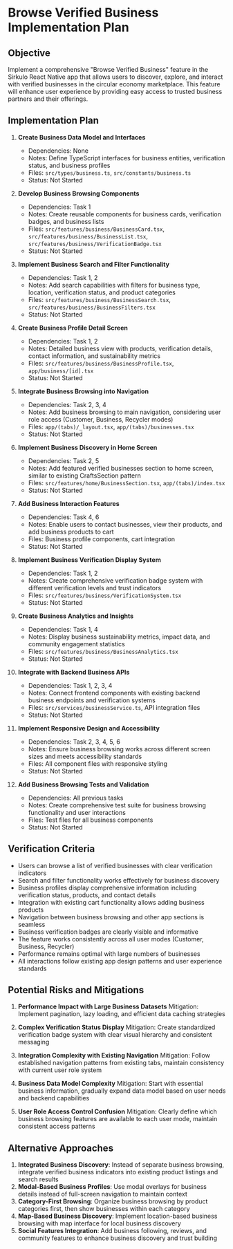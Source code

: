 # Browse Verified Business Implementation Plan

## Objective
Implement a comprehensive "Browse Verified Business" feature in the Sirkulo React Native app that allows users to discover, explore, and interact with verified businesses in the circular economy marketplace. This feature will enhance user experience by providing easy access to trusted business partners and their offerings.

## Implementation Plan

1. **Create Business Data Model and Interfaces**
   - Dependencies: None
   - Notes: Define TypeScript interfaces for business entities, verification status, and business profiles
   - Files: `src/types/business.ts`, `src/constants/business.ts`
   - Status: Not Started

2. **Develop Business Browsing Components**
   - Dependencies: Task 1
   - Notes: Create reusable components for business cards, verification badges, and business lists
   - Files: `src/features/business/BusinessCard.tsx`, `src/features/business/BusinessList.tsx`, `src/features/business/VerificationBadge.tsx`
   - Status: Not Started

3. **Implement Business Search and Filter Functionality**
   - Dependencies: Task 1, 2
   - Notes: Add search capabilities with filters for business type, location, verification status, and product categories
   - Files: `src/features/business/BusinessSearch.tsx`, `src/features/business/BusinessFilters.tsx`
   - Status: Not Started

4. **Create Business Profile Detail Screen**
   - Dependencies: Task 1, 2
   - Notes: Detailed business view with products, verification details, contact information, and sustainability metrics
   - Files: `src/features/business/BusinessProfile.tsx`, `app/business/[id].tsx`
   - Status: Not Started

5. **Integrate Business Browsing into Navigation**
   - Dependencies: Task 2, 3, 4
   - Notes: Add business browsing to main navigation, considering user role access (Customer, Business, Recycler modes)
   - Files: `app/(tabs)/_layout.tsx`, `app/(tabs)/businesses.tsx`
   - Status: Not Started

6. **Implement Business Discovery in Home Screen**
   - Dependencies: Task 2, 5
   - Notes: Add featured verified businesses section to home screen, similar to existing CraftsSection pattern
   - Files: `src/features/home/BusinessSection.tsx`, `app/(tabs)/index.tsx`
   - Status: Not Started

7. **Add Business Interaction Features**
   - Dependencies: Task 4, 6
   - Notes: Enable users to contact businesses, view their products, and add business products to cart
   - Files: Business profile components, cart integration
   - Status: Not Started

8. **Implement Business Verification Display System**
   - Dependencies: Task 1, 2
   - Notes: Create comprehensive verification badge system with different verification levels and trust indicators
   - Files: `src/features/business/VerificationSystem.tsx`
   - Status: Not Started

9. **Create Business Analytics and Insights**
   - Dependencies: Task 1, 4
   - Notes: Display business sustainability metrics, impact data, and community engagement statistics
   - Files: `src/features/business/BusinessAnalytics.tsx`
   - Status: Not Started

10. **Integrate with Backend Business APIs**
    - Dependencies: Task 1, 2, 3, 4
    - Notes: Connect frontend components with existing backend business endpoints and verification systems
    - Files: `src/services/businessService.ts`, API integration files
    - Status: Not Started

11. **Implement Responsive Design and Accessibility**
    - Dependencies: Task 2, 3, 4, 5, 6
    - Notes: Ensure business browsing works across different screen sizes and meets accessibility standards
    - Files: All component files with responsive styling
    - Status: Not Started

12. **Add Business Browsing Tests and Validation**
    - Dependencies: All previous tasks
    - Notes: Create comprehensive test suite for business browsing functionality and user interactions
    - Files: Test files for all business components
    - Status: Not Started

## Verification Criteria
- Users can browse a list of verified businesses with clear verification indicators
- Search and filter functionality works effectively for business discovery
- Business profiles display comprehensive information including verification status, products, and contact details
- Integration with existing cart functionality allows adding business products
- Navigation between business browsing and other app sections is seamless
- Business verification badges are clearly visible and informative
- The feature works consistently across all user modes (Customer, Business, Recycler)
- Performance remains optimal with large numbers of businesses
- All interactions follow existing app design patterns and user experience standards

## Potential Risks and Mitigations

1. **Performance Impact with Large Business Datasets**
   Mitigation: Implement pagination, lazy loading, and efficient data caching strategies

2. **Complex Verification Status Display**
   Mitigation: Create standardized verification badge system with clear visual hierarchy and consistent messaging

3. **Integration Complexity with Existing Navigation**
   Mitigation: Follow established navigation patterns from existing tabs, maintain consistency with current user role system

4. **Business Data Model Complexity**
   Mitigation: Start with essential business information, gradually expand data model based on user needs and backend capabilities

5. **User Role Access Control Confusion**
   Mitigation: Clearly define which business browsing features are available to each user mode, maintain consistent access patterns

## Alternative Approaches

1. **Integrated Business Discovery**: Instead of separate business browsing, integrate verified business indicators into existing product listings and search results
2. **Modal-Based Business Profiles**: Use modal overlays for business details instead of full-screen navigation to maintain context
3. **Category-First Browsing**: Organize business browsing by product categories first, then show businesses within each category
4. **Map-Based Business Discovery**: Implement location-based business browsing with map interface for local business discovery
5. **Social Features Integration**: Add business following, reviews, and community features to enhance business discovery and trust building